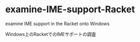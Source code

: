# examine-IME-support-Racket

examine IME support in the Racket onto Windows

Windows上のRacketでのIMEサポートの調査
